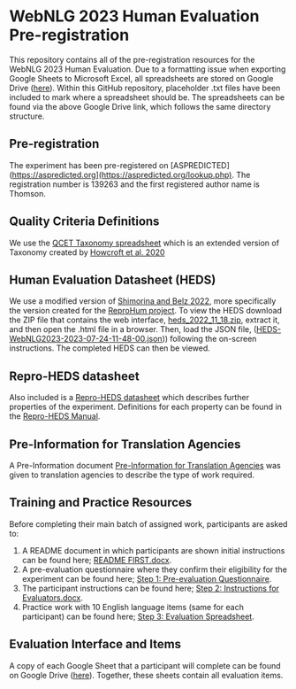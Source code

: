 # WebNLG 2023 Human Evaluation Pre-registration
This repository contains all of the pre-registration resources for the WebNLG 2023 Human Evaluation.  Due to a formatting issue when exporting Google Sheets to Microsoft Excel, all spreadsheets are stored on Google Drive ([here](https://drive.google.com/drive/folders/1zIqOM45SAkZWPLQ4_ejqdpThmVrAbJu5?usp=sharing)).  Within this GitHub repository, placeholder .txt files have been included to mark where a spreadsheet should be.  The spreadsheets can be found via the above Google Drive link, which follows the same directory structure.

## Pre-registration
The experiment has been pre-registered on [ASPREDICTED](https://aspredicted.org](https://aspredicted.org/lookup.php).  The registration number is 139263 and the first registered author name is Thomson.

## Quality Criteria Definitions
We use the [QCET Taxonomy spreadsheet](https://docs.google.com/spreadsheets/d/1OekYUSgu7YvG-9IOWK2S5RB9-sJKtHc6aHJZQLw7H7o/edit?usp=drive_link) which is an extended version of Taxonomy created by [Howcroft et al. 2020](https://aclanthology.org/2020.inlg-1.23)

## Human Evaluation Datasheet (HEDS)
We use a modified version of [Shimorina and Belz 2022](https://aclanthology.org/2022.humeval-1.6), more specifically the version created for the [ReproHum project](https://reprohum.github.io).  To view the HEDS download the ZIP file that contains the web interface, [heds_2022_11_18.zip](https://github.com/nlgcat/webnlg2023_human_eval_preregistration/blob/main/heds_2022_11_18.zip), extract it, and then open the .html file in a browser.  Then, load the JSON file, ([HEDS-WebNLG2023-2023-07-24-11-48-00.json](https://github.com/nlgcat/webnlg2023_human_eval_preregistration/blob/main/HEDS-WebNLG2023-2023-07-24-11-48-00.json))) following the on-screen instructions.  The completed HEDS can then be viewed.

## Repro-HEDS datasheet
Also included is a [Repro-HEDS datasheet](https://docs.google.com/spreadsheets/d/11fv-XB4z7Gt7KLCIIqUOjMyXhVg7UW_boy7zoG4agXY/edit?usp=drive_link) which describes further properties of the experiment.  Definitions for each property can be found in the [Repro-HEDS Manual]([#](https://github.com/nlgcat/webnlg2023_human_eval_preregistration/blob/main/Repro-HEDS%20Manual.docx)).

## Pre-Information for Translation Agencies
A Pre-Information document [Pre-Information for Translation Agencies](https://github.com/nlgcat/webnlg2023_human_eval_preregistration/blob/main/Pre-Information%20for%20Translation%20Agencies_.docx) was given to translation agencies to describe the type of work required.

## Training and Practice Resources
Before completing their main batch of assigned work, participants are asked to:
1. A README document in which participants are shown initial instructions can be found here; [README FIRST.docx](https://github.com/nlgcat/webnlg2023_human_eval_preregistration/blob/main/WebNLG2023%20Human%20Evaluation%20Spreadsheets/Evaluation%20Forms%20and%20Items/Online%20Training%20Session%20for%20Translators/README%20FIRST.docx).
2. A pre-evaluation questionnaire where they confirm their eligibility for the experiment can be found here; [Step 1: Pre-evaluation Questionnaire](https://docs.google.com/spreadsheets/d/1wZc0XIr9C4KLEKtACKT8hQVpAImdmxPYVP6rJuj_5zg/edit?usp=drive_link).
3. The participant instructions can be found here; [Step 2: Instructions for Evaluators.docx](https://github.com/nlgcat/webnlg2023_human_eval_preregistration/blob/main/WebNLG2023%20Human%20Evaluation%20Spreadsheets/Evaluation%20Forms%20and%20Items/Online%20Training%20Session%20for%20Translators/Step%202_%20Instructions%20for%20Evaluators.docx).
4. Practice work with 10 English language items (same for each participant) can be found here; [Step 3: Evaluation Spreadsheet](https://docs.google.com/spreadsheets/d/1hnYh_oHQrVMsPgyGkOwtlTgCyEcJpBiMlx2ipQsnFss/edit?usp=drive_link).

## Evaluation Interface and Items
A copy of each Google Sheet that a participant will complete can be found on Google Drive ([here](https://drive.google.com/drive/folders/1zIqOM45SAkZWPLQ4_ejqdpThmVrAbJu5?usp=sharing)).  Together, these sheets contain all evaluation items.

